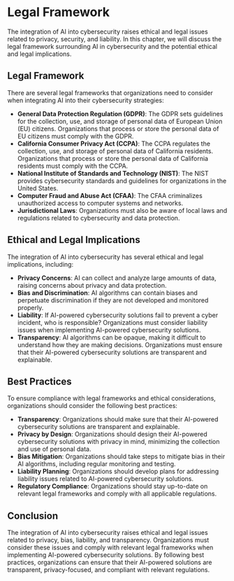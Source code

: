Legal Framework
===================================================================================

The integration of AI into cybersecurity raises ethical and legal issues related to privacy, security, and liability. In this chapter, we will discuss the legal framework surrounding AI in cybersecurity and the potential ethical and legal implications.

Legal Framework
---------------

There are several legal frameworks that organizations need to consider when integrating AI into their cybersecurity strategies:

* **General Data Protection Regulation (GDPR)**: The GDPR sets guidelines for the collection, use, and storage of personal data of European Union (EU) citizens. Organizations that process or store the personal data of EU citizens must comply with the GDPR.
* **California Consumer Privacy Act (CCPA)**: The CCPA regulates the collection, use, and storage of personal data of California residents. Organizations that process or store the personal data of California residents must comply with the CCPA.
* **National Institute of Standards and Technology (NIST)**: The NIST provides cybersecurity standards and guidelines for organizations in the United States.
* **Computer Fraud and Abuse Act (CFAA)**: The CFAA criminalizes unauthorized access to computer systems and networks.
* **Jurisdictional Laws**: Organizations must also be aware of local laws and regulations related to cybersecurity and data protection.

Ethical and Legal Implications
------------------------------

The integration of AI into cybersecurity has several ethical and legal implications, including:

* **Privacy Concerns**: AI can collect and analyze large amounts of data, raising concerns about privacy and data protection.
* **Bias and Discrimination**: AI algorithms can contain biases and perpetuate discrimination if they are not developed and monitored properly.
* **Liability**: If AI-powered cybersecurity solutions fail to prevent a cyber incident, who is responsible? Organizations must consider liability issues when implementing AI-powered cybersecurity solutions.
* **Transparency**: AI algorithms can be opaque, making it difficult to understand how they are making decisions. Organizations must ensure that their AI-powered cybersecurity solutions are transparent and explainable.

Best Practices
--------------

To ensure compliance with legal frameworks and ethical considerations, organizations should consider the following best practices:

* **Transparency**: Organizations should make sure that their AI-powered cybersecurity solutions are transparent and explainable.
* **Privacy by Design**: Organizations should design their AI-powered cybersecurity solutions with privacy in mind, minimizing the collection and use of personal data.
* **Bias Mitigation**: Organizations should take steps to mitigate bias in their AI algorithms, including regular monitoring and testing.
* **Liability Planning**: Organizations should develop plans for addressing liability issues related to AI-powered cybersecurity solutions.
* **Regulatory Compliance**: Organizations should stay up-to-date on relevant legal frameworks and comply with all applicable regulations.

Conclusion
----------

The integration of AI into cybersecurity raises ethical and legal issues related to privacy, bias, liability, and transparency. Organizations must consider these issues and comply with relevant legal frameworks when implementing AI-powered cybersecurity solutions. By following best practices, organizations can ensure that their AI-powered solutions are transparent, privacy-focused, and compliant with relevant regulations.
